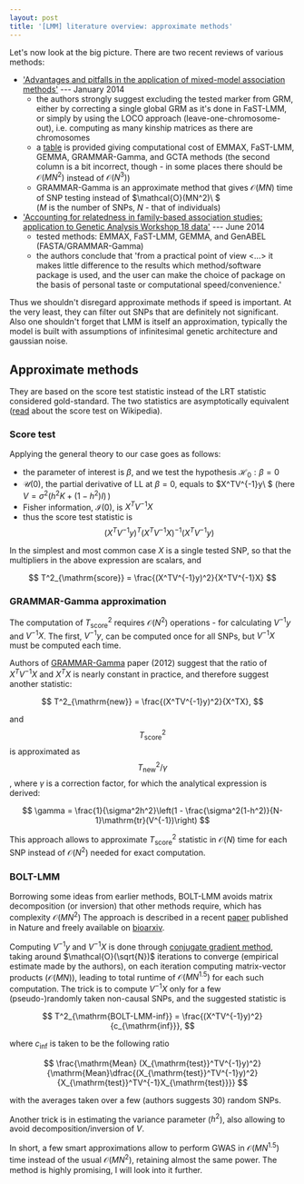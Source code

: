 ```yaml
---
layout: post
title: '[LMM] literature overview: approximate methods'
---
```


Let's now look at the big picture. There are two recent reviews of various methods:

* ['Advantages and pitfalls in the application of mixed-model association methods'](http://www.nature.com/ng/journal/v46/n2/full/ng.2876.html) --- January 2014 <br/>
  * the authors strongly suggest excluding the tested marker from GRM, either by correcting a single global GRM as it's done in FaST-LMM, or simply by using the LOCO approach (leave-one-chromosome-out), i.e. computing as many kinship matrices as there are chromosomes
  * a [table](http://www.nature.com/ng/journal/v46/n2/fig_tab/ng.2876_T1.html) is provided giving computational cost of EMMAX, FaST-LMM, GEMMA, GRAMMAR-Gamma, and GCTA methods (the second column is a bit incorrect, though - in some places there should be $\mathcal{O}(MN^2)$ instead of $\mathcal{O}(N^3)$)
  * GRAMMAR-Gamma is an approximate method that gives $\mathcal{O}(MN)$ time of SNP testing instead of $\mathcal{O}(MN^2)\ $ <br/>($M$ is the number of SNPs, $N$ - that of individuals)
* ['Accounting for relatedness in family-based association studies: application to Genetic Analysis Workshop 18 data'](http://www.biomedcentral.com/1753-6561/8/S1/S79) --- June 2014
  * tested methods: EMMAX, FaST-LMM, GEMMA, and GenABEL (FASTA/GRAMMAR-Gamma)
  * the authors conclude that 'from a practical point of view <...> it makes little difference to the results which method/software package is used, and the user can make the choice of package on the basis of personal taste or computational speed/convenience.'
  
Thus we shouldn't disregard approximate methods if speed is important. At the very least, they can filter out SNPs that are definitely not significant. Also one shouldn't forget that LMM is itself an approximation, typically the model is built with assumptions of infinitesimal genetic architecture and gaussian noise.

## Approximate methods

They are based on the score test statistic instead of the LRT statistic considered gold-standard. The two statistics are asymptotically equivalent ([read](https://en.wikipedia.org/wiki/Score_test) about the score test on Wikipedia).

### Score test
Applying the general theory to our case goes as follows:

* the parameter of interest is $\beta$, and we test the hypothesis $\mathcal{H}_0: \beta = 0$
* $\mathcal{U}(0)$, the partial derivative of LL at $\beta = 0$, equals to $X^TV^{-1}y\ $ (here $V = \sigma^2(h^2K + (1-h^2)I)\,$)
* Fisher information, $\mathcal{I}(0)$, is $X^TV^{-1}X$
* thus the score test statistic is $$ (X^TV^{-1}y)^T(X^TV^{-1}X)^{-1}(X^TV^{-1}y) $$

In the simplest and most common case $X$ is a single tested SNP, so that the multipliers in the above expression are scalars, and 

$$ T^2_{\mathrm{score}} = \frac{(X^TV^{-1}y)^2}{X^TV^{-1}X} $$

### GRAMMAR-Gamma approximation

The computation of $T^2_{\mathrm{score}}$ requires $\mathcal{O}(N^2)$ operations - for calculating $V^{-1}y$ and $V^{-1}X$. The first, $V^{-1}y$, can be computed once for all SNPs, but $V^{-1}X$ must be computed each time.

Authors of [GRAMMAR-Gamma](http://www.ncbi.nlm.nih.gov/pubmed/22983301) paper (2012) suggest that the ratio of $X^TV^{-1}X$ and $X^TX$ is nearly constant in practice, and therefore suggest another statistic:

$$
T^2_{\mathrm{new}} = \frac{(X^TV^{-1}y)^2}{X^TX},
$$

and $$T^2_{\mathrm{score}}$$ is approximated as $$T^2_{\mathrm{new}}/\gamma$$, where $\gamma$ is a correction factor, for which the analytical expression is derived:

$$
\gamma = \frac{1}{\sigma^2h^2}\left(1 - \frac{\sigma^2(1-h^2)}{N-1}\mathrm{tr}(V^{-1})\right)
$$

This approach allows to approximate $T^2_{\mathrm{score}}$ statistic in $\mathcal{O}(N)$ time for each SNP instead of $\mathcal{O}(N^2)$ needed for exact computation.

### BOLT-LMM

Borrowing some ideas from earlier methods, BOLT-LMM avoids matrix decomposition (or inversion) that other methods require, which has complexity $\mathcal{O}(MN^2)$
The approach is described in a recent [paper](http://www.nature.com/ng/journal/v47/n3/full/ng.3190.html) published in Nature and freely available on [bioarxiv](http://biorxiv.org/content/early/2014/08/09/007799).

Computing $V^{-1}y$ and $V^{-1}X$ is done through [conjugate gradient method](https://en.wikipedia.org/wiki/Conjugate_gradient_method), taking around $\mathcal{O}(\sqrt{N})$ iterations to converge (empirical estimate made by the authors), on each iteration computing matrix-vector products ($\mathcal{O}(MN)$), leading to total runtime of $\mathcal{O}(MN^{1.5})$ for each such computation. The trick is to compute $V^{-1}X$ only for a few (pseudo-)randomly taken non-causal SNPs, and the suggested statistic is

$$
T^2_{\mathrm{BOLT-LMM-inf}} = \frac{(X^TV^{-1}y)^2}{c_{\mathrm{inf}}},
$$

where $c_{\mathrm{inf}}$ is taken to be the following ratio

$$
\frac{\mathrm{Mean} (X_{\mathrm{test}}^TV^{-1}y)^2}{\mathrm{Mean}\dfrac{(X_{\mathrm{test}}^TV^{-1}y)^2}{X_{\mathrm{test}}^TV^{-1}X_{\mathrm{test}}}}
$$

with the averages taken over a few (authors suggests 30) random SNPs.

Another trick is in estimating the variance parameter ($h^2$), also allowing to avoid decomposition/inversion of $V$.

In short, a few smart approximations allow to perform GWAS in $\mathcal{O}(MN^{1.5})$ time instead of the usual $\mathcal{O}(MN^2)$, retaining almost the same power. The method is highly promising, I will look into it further.